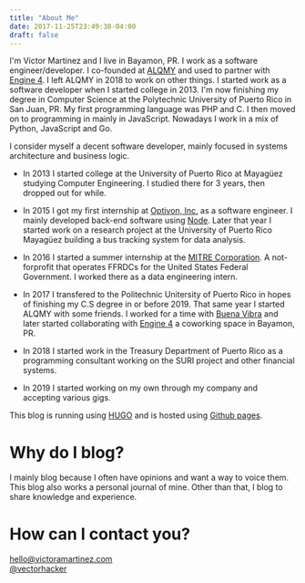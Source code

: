 ```yaml
---
title: "About Me"
date: 2017-11-25T23:49:38-04:00
draft: false
---
```


I'm Victor Martinez and I live in Bayamon, PR. I work as a software engineer/developer. I co-founded at [ALQMY](http://alqmy.io) and used to partner with [Engine 4](http://engine-4.com). I left ALQMY in 2018 to work on other things. I started work as a software developer when I started college in 2013. I'm now finishing my degree in Computer Science at the Polytechnic University of Puerto Rico in San Juan, PR. My first programming language was PHP and C. I then moved on to programming in mainly in JavaScript. Nowadays I work in a mix of Python, JavaScript and Go.

I consider myself a decent software developer, mainly focused in systems architecture and business logic. 

- In 2013 I started college at the University of Puerto Rico at Mayagüez studying Computer Engineering. I studied there for 3 years, then dropped out for while.

- In 2015 I got my first internship at [Optivon, Inc.](http://optivonpr.com) as a software engineer. I mainly developed back-end software using [Node](https://nodejs.org). Later that year I started work on a research project at the University of Puerto Rico Mayagüez building a bus tracking system for data analysis.

- In 2016 I started a summer internship at the [MITRE Corporation](https://mitre.org). A not-forprofit that operates FFRDCs for the United States Federal Government. I worked there as a data engineering intern.

- In 2017 I transfered to the Politechnic Unitersity of Puerto Rico in hopes of finishing my C.S degree in or before 2019. That same year I started ALQMY with some friends. I worked for a time with [Buena Vibra](http://buenavibra.com/) and later started collaborating with [Engine 4](http://engine-4.com) a coworking space in Bayamon, PR.

- In 2018 I started work in the Treasury Department of Puerto Rico as a programming consultant working on the SURI project and other financial systems.

- In 2019 I started working on my own through my company and accepting various gigs.

This blog is running using [HUGO](http://gohugo.io) and is hosted using [Github pages](https://pages.github.com/).

# Why do I blog?

I mainly blog because I often have opinions and want a way to voice them. This blog also works a personal journal of mine. Other than that, I blog to share knowledge and experience.

# How can I contact you?

[hello@victoramartinez.com](mailto:hello@victoramartinez.com)<br/>
[@vectorhacker](https://twitter.com/vectorhacker)